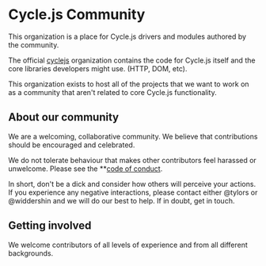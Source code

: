 # Cycle.js Community

This organization is a place for Cycle.js drivers and modules authored by the community.

The official [cyclejs](https://github.com/cyclejs) organization contains the code for Cycle.js itself and the core libraries developers might use. (HTTP, DOM, etc).

This organization exists to host all of the projects that we want to work on as a community that aren't related to core Cycle.js functionality.

About our community
---

We are a welcoming, collaborative community. We believe that contributions should be encouraged and celebrated.

We do not tolerate behaviour that makes other contributors feel harassed or unwelcome. Please see the **[code of conduct](https://github.com/cyclejs-community/cyclejs-community/blob/master/CODE-OF-CONDUCT.md).

In short, don't be a dick and consider how others will perceive your actions. If you experience any negative interactions, please contact either @tylors or @widdershin and we will do our best to help. If in doubt, get in touch.

Getting involved
---

We welcome contributors of all levels of experience and from all different backgrounds.

<!-- TODO: write more here -->
